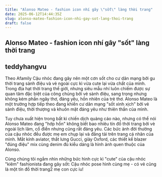 ```yaml
---
title: "Alonso Mateo - fashion icon nhí gây \"sốt\" làng thời trang"
date: 2025-06-12T14:44:35Z
slug: alonso-mateo-fashion-icon-nhi-gay-sot-lang-thoi-trang
draft: false
---
```


## Alonso Mateo - fashion icon nhí gây "sốt" làng thời trang

## teddyhangvu

Theo Afamily
Cậu nhóc đang gây nên một cơn sốt cho cư dân mạng bởi gu thời trang sành điệu và vẻ ngoài cực kì vừa cute lại vừa chất của mình.
Trong địa hạt thời trang thế giới, nhưng siêu mẫu nhí luôn chiếm được sự quan tâm đặc biệt của công chúng bởi vẻ sành điệu, sang trọng nhưng không kém phần ngây thơ, đáng yêu, hồn nhiên của trẻ thơ. Alonso Mateo là một trường hợp tiếp theo đang khiến cư dân mạng "sốt xình xịch" bởi vẻ sành điệu, thời thượng và khuôn mặt đáng yêu như thiên thần của mình. 

Tuy chưa xuất hiện trong bất kì chiến dịch quảng cáo nào, nhưng có thể nói Alonso Mateo đang "hớp hồn" không biết bao nhiêu tín đồ thời trang bởi vè ngoài lịch lãm, cổ điển nhưng cũng rất đáng yêu. Các bức ảnh đời thường của cậu nhóc đều được mẹ em chụp lại và đăng tải trên trang cá nhân của mình. Mắt kính aviator, thắt lưng Gucci, giày Oxford, các thiết kế blazer "đúng điệu" mix cùng denim đủ kiểu dáng là hình ảnh quen thuộc của Alonso. 

Cùng chúng tôi ngắm nhìn những bức hình cực kì "cute" của cậu nhóc "kiêm" fashionista đang gây sốt: 
 Cậu nhóc pose hình cùng mẹ - có vẻ cũng là một tín đồ thời trang2 mẹ con cực iu!